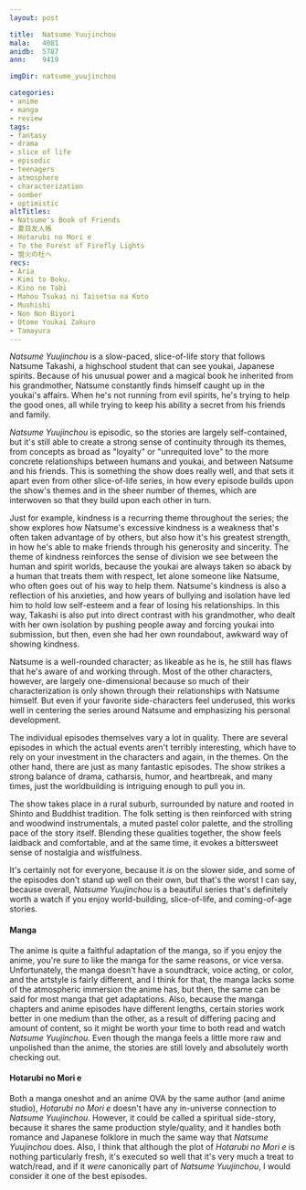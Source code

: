 ```yaml
---
layout: post

title:  Natsume Yuujinchou
mala:   4081
anidb:  5787
ann:    9419

imgDir: natsume_yuujinchou

categories:
- anime
- manga
- review
tags:
- fantasy
- drama
- slice of life
- episodic
- teenagers
- atmosphere
- characterization
- somber
- optimistic
altTitles:
- Natsume's Book of Friends
- 夏目友人帳
- Hotarubi no Mori e
- To the Forest of Firefly Lights
- 蛍火の杜へ
recs:
- Aria
- Kimi to Boku.
- Kino no Tabi
- Mahou Tsukai ni Taisetsu na Koto
- Mushishi
- Non Non Biyori
- Otome Youkai Zakuro
- Tamayura
---
```


*Natsume Yuujinchou* is a slow-paced, slice-of-life story that follows Natsume Takashi, a highschool student that can see youkai, Japanese spirits.
Because of his unusual power and a magical book he inherited from his grandmother, Natsume constantly finds himself caught up in the youkai's affairs.
When he's not running from evil spirits, he's trying to help the good ones, all while trying to keep his ability a secret from his friends and family.

*Natsume Yuujinchou* is episodic, so the stories are largely self-contained, but it's still able to create a strong sense of continuity through its themes, from concepts as broad as "loyalty" or "unrequited love" to the more concrete relationships between humans and youkai, and between Natsume and his friends.
This is something the show does really well, and that sets it apart even from other slice-of-life series, in how every episode builds upon the show's themes and in the sheer number of themes, which are interwoven so that they build upon each other in turn.

Just for example, kindness is a recurring theme throughout the series; the show explores how Natsume's excessive kindness is a weakness that's often taken advantage of by others, but also how it's his greatest strength, in how he's able to make friends through his generosity and sincerity.
The theme of kindness reinforces the sense of division we see between the human and spirit worlds, because the youkai are always taken so aback by a human that treats them with respect, let alone someone like Natsume, who often goes out of his way to help them.
Natsume's kindness is also a reflection of his anxieties, and how years of bullying and isolation have led him to hold low self-esteem and a fear of losing his relationships.
In this way, Takashi is also put into direct contrast with his grandmother, who dealt with her own isolation by pushing people away and forcing youkai into submission, but then, even she had her own roundabout, awkward way of showing kindness.

Natsume is a well-rounded character; as likeable as he is, he still has flaws that he's aware of and working through.
Most of the other characters, however, are largely one-dimensional because so much of their characterization is only shown through their relationships with Natsume himself.
But even if your favorite side-characters feel underused, this works well in centering the series around Natsume and emphasizing his personal development.

The individual episodes themselves vary a lot in quality.
There are several episodes in which the actual events aren't terribly interesting, which have to rely on your investment in the characters and again, in the themes.
On the other hand, there are just as many fantastic episodes.
The show strikes a strong balance of drama, catharsis, humor, and heartbreak, and many times, just the worldbuilding is intriguing enough to pull you in.

The show takes place in a rural suburb, surrounded by nature and rooted in Shinto and Buddhist tradition.
The folk setting is then reinforced with string and woodwind instrumentals, a muted pastel color palette, and the strolling pace of the story itself.
Blending these qualities together, the show feels laidback and comfortable, and at the same time, it evokes a bittersweet sense of nostalgia and wistfulness.

It's certainly not for everyone, because it *is* on the slower side, and some of the episodes don't stand up well on their own, but that's the worst I can say, because overall, *Natsume Yuujinchou* is a beautiful series that's definitely worth a watch if you enjoy world-building, slice-of-life, and coming-of-age stories.

#### Manga

The anime is quite a faithful adaptation of the manga, so if you enjoy the anime, you're sure to like the manga for the same reasons, or vice versa.
Unfortunately, the manga doesn't have a soundtrack, voice acting, or color, and the artstyle is fairly different, and I think for that, the manga lacks some of the atmospheric immersion the anime has, but then, the same can be said for most manga that get adaptations.
Also, because the manga chapters and anime episodes have different lengths, certain stories work better in one medium than the other, as a result of differing pacing and amount of content, so it might be worth your time to both read and watch *Natsume Yuujinchou*.
Even though the manga feels a little more raw and unpolished than the anime, the stories are still lovely and absolutely worth checking out.

#### Hotarubi no Mori e

Both a manga oneshot and an anime OVA by the same author (and anime studio), *Hotarubi no Mori e* doesn't have any in-universe connection to *Natsume Yuujinchou*.
However, it could be called a spiritual side-story, because it shares the same production style/quality, and it handles both romance and Japanese folklore in much the same way that *Natsume Yuujinchou* does.
Also, I think that although the plot of *Hotarubi no Mori e* is nothing particularly fresh, it's executed so well that it's very much a treat to watch/read, and if it *were* canonically part of *Natsume Yuujinchou*, I would consider it one of the best episodes.